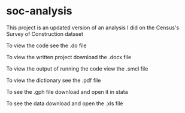 # soc-analysis

This project is an updated version of an analysis I did on the Census's Survey of Construction dataset

To view the code see the .do file

To view the written project download the .docx file

To view the output of running the code view the .smcl file

To view the dictionary see the .pdf file

To see the .gph file download and open it in stata

To see the data download and open the .xls file
